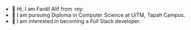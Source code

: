 - 👋 Hi, I am Fardil Alif from :my:
- :walking: I am pursuing Diploma in Computer Science at UiTM, Tapah Campus.
- 👀 I am interested in becoming a Full Stack developer.  
